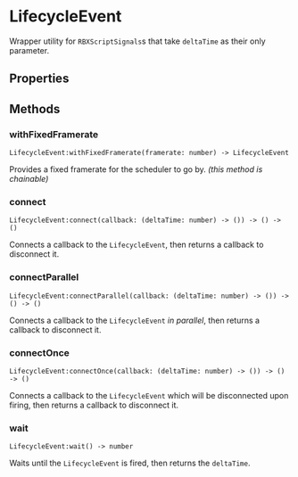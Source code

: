 # LifecycleEvent

Wrapper utility for `RBXScriptSignals`s that take `deltaTime` as their only parameter.

## Properties

## Methods

### withFixedFramerate

```luau
LifecycleEvent:withFixedFramerate(framerate: number) -> LifecycleEvent
```

Provides a fixed framerate for the scheduler to go by. _(this method is chainable)_

### connect

```luau
LifecycleEvent:connect(callback: (deltaTime: number) -> ()) -> () -> ()
```

Connects a callback to the `LifecycleEvent`, then returns a callback to disconnect it.

### connectParallel

```luau
LifecycleEvent:connectParallel(callback: (deltaTime: number) -> ()) -> () -> ()
```

Connects a callback to the `LifecycleEvent` _in parallel_, then returns a callback to disconnect it.

### connectOnce

```luau
LifecycleEvent:connectOnce(callback: (deltaTime: number) -> ()) -> () -> ()
```

Connects a callback to the `LifecycleEvent` which will be disconnected upon firing, then returns a callback to disconnect it.

### wait

```luau
LifecycleEvent:wait() -> number
```

Waits until the `LifecycleEvent` is fired, then returns the `deltaTime`.
